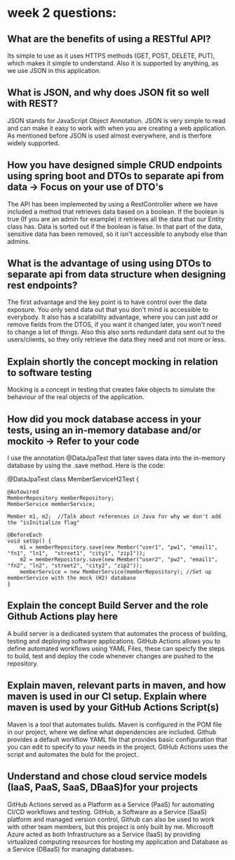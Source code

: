 # week 2 questions:

## What are the benefits of using a RESTful API?
Its simple to use as it uses HTTPS methods (GET, POST, DELETE, PUT), which makes it simple to understand. Also it is supported by anything, as we use JSON in this application.


## What is JSON, and why does JSON fit so well with REST?
JSON stands for JavaScript Object Annotation. JSON is very simple to read and can make it easy to work with when you are creating a web application. As mentioned before JSON is used almost everywhere, and is therfore widely supported.

## How you have designed simple CRUD endpoints using spring boot and DTOs to separate api from data  -> Focus on your use of DTO's
The API has been implemented by using a RestController where we have included a method that retrieves data based on a boolean. If the boolean is true (If you are an admin for example) it retrieves all the data that our Entity class has.
Data is sorted out if the boolean is false. In that part of the data, sensitive data has been removed, so it isn't accessible to anybody else than admins.

## What is the advantage of using using DTOs to separate api from data structure when designing rest endpoints?
The first advantage and the key point is to have control over the data exposure. You only send data out that you don't mind is accessible to everybody. It also has a scalability advantage, where you can just add or remove fields from the DTOS, if you want it changed later, you won't need to change a lot of things.
Also this also sorts redundant data sent out to the users/clients, so they only retrieve the data they need and not more or less.

## Explain shortly the concept mocking in relation to software testing
Mocking is a concept in testing that creates fake objects to simulate the behaviour of the real objects of the application.

## How did you mock database access in your tests, using an in-memory database and/or mockito → Refer to your code
I use the annotation @DataJpaTest that later saves data into the in-memory database by using the .save method. Here is the code:

@DataJpaTest
class MemberServiceH2Test {

    @Autowired
    MemberRepository memberRepository;
    MemberService memberService;

    Member m1, m2;  //Talk about references in Java for why we don't add the "isInitialize flag"

    @BeforeEach
    void setUp() {
        m1 = memberRepository.save(new Member("user1", "pw1", "email1", "fn1", "ln1",  "street1", "city1", "zip1"));
        m2 = memberRepository.save(new Member("user2", "pw2", "email1", "fn2", "ln2", "street2", "city2", "zip2"));
        memberService = new MemberService(memberRepository); //Set up memberService with the mock (H2) database
    }
  ## Explain the concept Build Server and the role Github Actions play here
  A build server is a dedicated system that automates the process of building, testing and deploying software applications.
  GitHub Actions allows you to define automated workflows using YAML Files, these can speicfy the steps to build, test and deploy the code whenever changes are pushed to the repository.

  ## Explain maven, relevant parts in maven, and how maven is used in our CI setup. Explain where maven is used by your GitHub Actions Script(s)
  Maven is a tool that automates builds. Maven is configured in the POM file in our project, where we define what dependencies are included. 
  Github provides a default workflow YAML file that provides basic configuration that you can edit to specify to your needs in the project. GitHub Actions uses the script and automates the buld for the project.

  ## Understand and chose cloud service models (IaaS, PaaS, SaaS, DBaaS)for your projects 
  GitHub Actions served as a Platform as a Service (PaaS) for automating CI/CD workflows and testing. 
  GitHub, a Software as a Service (SaaS) platform and managed version control, Github can also be used to work with other team members, but this project is only built by me.
  Microsoft Azure acted as both Infrastructure as a Service (IaaS) by providing virtualized computing resources for hosting my application and Database as a Service (DBaaS) for managing databases.



  
